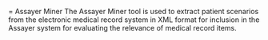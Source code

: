 = Assayer Miner
The Assayer Miner tool is used to extract patient scenarios from the electronic medical record system in XML format for inclusion in the Assayer system for evaluating the relevance of medical record items.

 